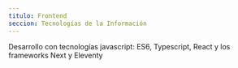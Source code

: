 ```yaml
---
titulo: Frontend
seccion: Tecnologías de la Información
---
```


Desarrollo con tecnologías javascript: ES6,
Typescript, React y los frameworks Next y Eleventy
